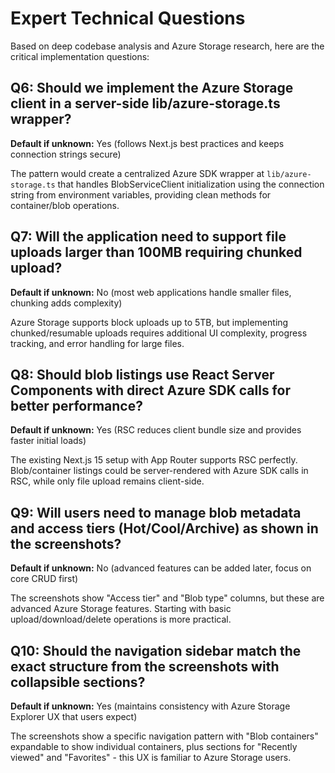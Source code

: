 # Expert Technical Questions

Based on deep codebase analysis and Azure Storage research, here are the critical implementation questions:

## Q6: Should we implement the Azure Storage client in a server-side lib/azure-storage.ts wrapper?
**Default if unknown:** Yes (follows Next.js best practices and keeps connection strings secure)

The pattern would create a centralized Azure SDK wrapper at `lib/azure-storage.ts` that handles BlobServiceClient initialization using the connection string from environment variables, providing clean methods for container/blob operations.

## Q7: Will the application need to support file uploads larger than 100MB requiring chunked upload?
**Default if unknown:** No (most web applications handle smaller files, chunking adds complexity)

Azure Storage supports block uploads up to 5TB, but implementing chunked/resumable uploads requires additional UI complexity, progress tracking, and error handling for large files.

## Q8: Should blob listings use React Server Components with direct Azure SDK calls for better performance?
**Default if unknown:** Yes (RSC reduces client bundle size and provides faster initial loads)

The existing Next.js 15 setup with App Router supports RSC perfectly. Blob/container listings could be server-rendered with Azure SDK calls in RSC, while only file upload remains client-side.

## Q9: Will users need to manage blob metadata and access tiers (Hot/Cool/Archive) as shown in the screenshots?
**Default if unknown:** No (advanced features can be added later, focus on core CRUD first)

The screenshots show "Access tier" and "Blob type" columns, but these are advanced Azure Storage features. Starting with basic upload/download/delete operations is more practical.

## Q10: Should the navigation sidebar match the exact structure from the screenshots with collapsible sections?
**Default if unknown:** Yes (maintains consistency with Azure Storage Explorer UX that users expect)

The screenshots show a specific navigation pattern with "Blob containers" expandable to show individual containers, plus sections for "Recently viewed" and "Favorites" - this UX is familiar to Azure Storage users.